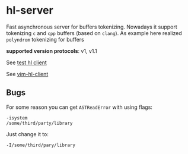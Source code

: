 # hl-server

Fast asynchronous server for buffers tokenizing.
Nowadays it support tokenizing `c` and `cpp` buffers (based on `clang`).
As example here realized `polyndrom` tokenizing for buffers

__supported version protocols__: v1, v1.1

See [test hl client](test/simple_hl_client)

See [vim-hl-client](https://github.com/andrejlevkovitch/vim-hl-client)

## Bugs

For some reason you can get `ASTReadError` with using flags:

```
-isystem
/some/third/party/library
```

Just change it to:

```
-I/some/third/pary/library
```

